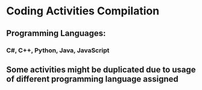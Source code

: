 <h1>Coding Activities Compilation</h1>
<h2>Programming Languages: </h2>
<h3>C#, C++, Python, Java, JavaScript</h3>
<h2>Some activities might be duplicated due to usage of different programming language assigned</h2>
